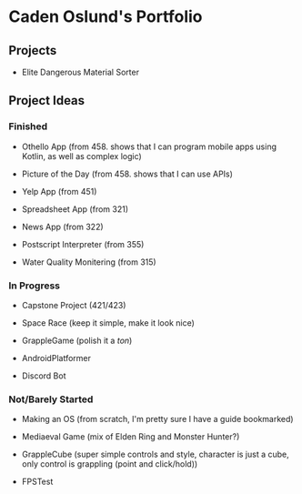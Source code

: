 # Caden Oslund's Portfolio

## Projects

* Elite Dangerous Material Sorter

## Project Ideas

### Finished

* Othello App (from 458. shows that I can program mobile apps using Kotlin, as well as complex logic)

* Picture of the Day (from 458. shows that I can use APIs)

* Yelp App (from 451)

* Spreadsheet App (from 321)

* News App (from 322)

* Postscript Interpreter (from 355)

* Water Quality Monitering (from 315)

### In Progress

* Capstone Project (421/423)

* Space Race (keep it simple, make it look nice)

* GrappleGame (polish it a *ton*)

* AndroidPlatformer

* Discord Bot

### Not/Barely Started

* Making an OS (from scratch, I'm pretty sure I have a guide bookmarked)

* Mediaeval Game (mix of Elden Ring and Monster Hunter?)

* GrappleCube (super simple controls and style, character is just a cube, only control is grappling (point and click/hold))

* FPSTest